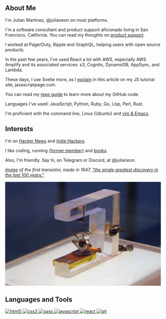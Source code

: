 
## About Me

I'm Julian Martinez, @julianeon on most platforms.

I'm a software consultant and product support aficionado living in San Francisco, California. You can read my thoughts on [product support](product_support.md).

I worked at PagerDuty, Ripple and GraphQL, helping users with open source products.

In the past few years, I've used React a lot with AWS, especially AWS Amplify and its associated services: s3, Cognito, DynamoDB, AppSync, and Lambda. 

These days, I use Svelte more, as I [explain](https://javascriptpage.com/react-svelte-pitch-deck-app-comparison) in this article on my JS tutorial site, javascriptpage.com.

You can read my [repo guide](repo_guide.md) to learn more about my GitHub code.

Languages I've used: JavaScript, Python, Ruby, Go, Lisp, Perl, Rust. 

I'm proficient with the command line, Linux (Ubuntu) and [vim & Emacs](https://medium.com/@julianmartinez/vim-vs-emacs-how-to-think-about-them-and-choose-your-editor-403456467456).

## Interests 

I'm on [Hacker News](https://news.ycombinator.com/) and [Indie Hackers](https://indiehackers.com). 

I like coding, running [(former member)](https://goldengaterunningclub.org/) and [books](books.md).


Also, I'm friendly. Say hi, on Telegram or Discord, at @julianeon.

_[Image](https://www.britannica.com/technology/transistor/Innovation-at-Bell-Labs) of the first transistor, made in 1947, ["the single greatest discovery in the last 100 years."](https://www.extremetech.com/extreme/175004-the-genesis-of-the-transistor-the-single-greatest-discovery-in-the-last-100-years)_

![the first transistor](transistor.png)



<h2 align="left">Languages and Tools</h2>
<p align="left">
<a href="https://www.w3.org/html/" target="_blank"> <img src="https://img.shields.io/badge/HTML5-E34F26?style=for-the-badge&logo=html5&logoColor=white" alt="html5" /> </a>
<a href="https://www.w3schools.com/css/" target="_blank"> <img src="https://img.shields.io/badge/CSS3-1572B6?style=for-the-badge&logo=css3&logoColor=white" alt="css3" /> </a>
<a href="https://sass-lang.com" target="_blank"> <img src="https://img.shields.io/badge/Sass-CC6699?style=for-the-badge&logo=sass&logoColor=white" alt="sass" /> </a>
<a href="https://developer.mozilla.org/en-US/docs/Web/JavaScript" target="_blank"> <img src="https://img.shields.io/badge/JavaScript-323330?style=for-the-badge&logo=javascript&logoColor=F7DF1Eg" alt="javascript" </a>
<a href="https://reactjs.org/" target="_blank"> <img src="https://img.shields.io/badge/react-%2320232a.svg?style=for-the-badge&logo=react&logoColor=%2361DAFB" alt="react" </a>
<a href="https://git-scm.com/" target="_blank"> <img src="https://img.shields.io/badge/Git-F05032?style=for-the-badge&logo=git&logoColor=white" alt="git" </a>
